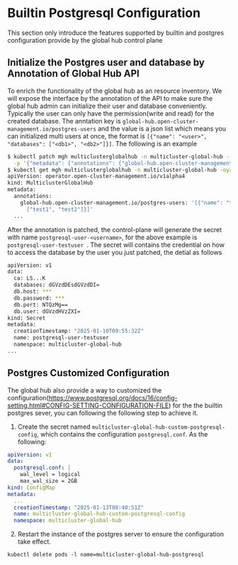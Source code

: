 # Builtin Postgresql Configuration

This section only introduce the features supported by builtin and postgres configuration provide by the global hub control plane

## Initialize the Postgres user and database by Annotation of Global Hub API

To enrich the functionality of the global hub as an resource inventory. We will expose the interface by the annotation of the API to make sure the global hub admin can initialize their user and database conveniently. Typically the user can only have the permission(write and read) for the created database. The anntation key is `global-hub.open-cluster-management.io/postgres-users` and the value is a json list which means you can initialized multi users at once, the format is `[{"name": "<user>", "databases": ["<db1>", "<db2>"]}]`. The following is an example

```bash
$ kubectl patch mgh multiclusterglobalhub -n multicluster-global-hub --type='merge' \
  -p '{"metadata": {"annotations": {"global-hub.open-cluster-management.io/postgres-users": "[{\"name\": \"testuser\", \"databases\": [\"test1\"]}]"}}}'
$ kubectl get mgh multiclusterglobalhub -n multicluster-global-hub -oyaml
apiVersion: operator.open-cluster-management.io/v1alpha4
kind: MulticlusterGlobalHub
metadata:
  annotations:
    global-hub.open-cluster-management.io/postgres-users: '[{"name": "testuser", "databases":
      ["test1", "test2"]}]'
  ...
```

After the annotation is patched, the control-plane will generate the secret with name `postgresql-user-<username>`, for the above example is `postgresql-user-testuser `. The secret will contains the credential on how to access the database by the user you just patched, the detial as follows

```bash
apiVersion: v1
data:
  ca: LS...K
  databases: dGVzdDEsdGVzdDI=
  db.host: ***
  db.password: ***
  db.port: NTQzMg==
  db.user: dGVzdHVzZXI=
kind: Secret
metadata:
  creationTimestamp: "2025-01-10T09:55:32Z"
  name: postgresql-user-testuser
  namespace: multicluster-global-hub
...
```


## Postgres Customized Configuration

The global hub also provide a way to customized the configuration(https://www.postgresql.org/docs/16/config-setting.html#CONFIG-SETTING-CONFIGURATION-FILE) for the the builtin postgres sever, you can following the following step to achieve it.

1. Create the secret named `multicluster-global-hub-custom-postgresql-config`, which contains the configuration `postgresql.conf`. As the following:

```yaml
apiVersion: v1
data:
  postgresql.conf: |
    wal_level = logical
    max_wal_size = 2GB
kind: ConfigMap
metadata:
  ...
  creationTimestamp: "2025-01-13T08:40:51Z"
  name: multicluster-global-hub-custom-postgresql-config
  namespace: multicluster-global-hub
```

2. Restart the instance of the postgres server to ensure the configuration take effect.

```
kubectl delete pods -l name=multicluster-global-hub-postgresql
```